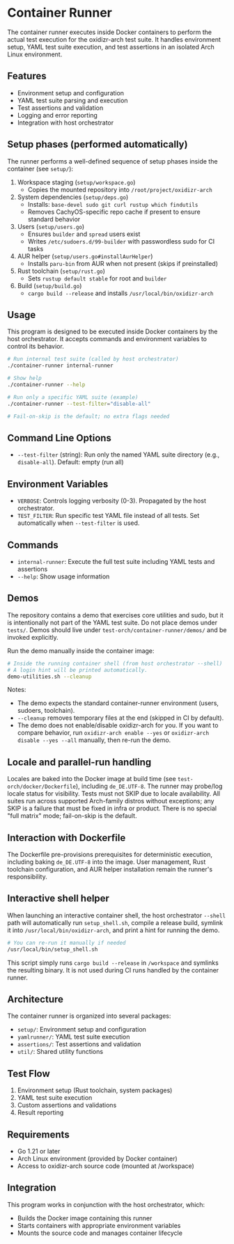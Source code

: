 # Container Runner

The container runner executes inside Docker containers to perform the actual test execution for the oxidizr-arch test suite. It handles environment setup, YAML test suite execution, and test assertions in an isolated Arch Linux environment.

## Features

- Environment setup and configuration
- YAML test suite parsing and execution
- Test assertions and validation
- Logging and error reporting
- Integration with host orchestrator

## Setup phases (performed automatically)

The runner performs a well-defined sequence of setup phases inside the container (see `setup/`):

1. Workspace staging (`setup/workspace.go`)
   - Copies the mounted repository into `/root/project/oxidizr-arch`
2. System dependencies (`setup/deps.go`)
   - Installs: `base-devel sudo git curl rustup which findutils`
   - Removes CachyOS-specific repo cache if present to ensure standard behavior
3. Users (`setup/users.go`)
   - Ensures `builder` and `spread` users exist
   - Writes `/etc/sudoers.d/99-builder` with passwordless sudo for CI tasks
4. AUR helper (`setup/users.go#installAurHelper`)
   - Installs `paru-bin` from AUR when not present (skips if preinstalled)
5. Rust toolchain (`setup/rust.go`)
   - Sets `rustup default stable` for root and `builder`
6. Build (`setup/build.go`)
   - `cargo build --release` and installs `/usr/local/bin/oxidizr-arch`

## Usage

This program is designed to be executed inside Docker containers by the host orchestrator. It accepts commands and environment variables to control its behavior.

```bash
# Run internal test suite (called by host orchestrator)
./container-runner internal-runner

# Show help
./container-runner --help

# Run only a specific YAML suite (example)
./container-runner --test-filter="disable-all"

# Fail-on-skip is the default; no extra flags needed
```

## Command Line Options

- `--test-filter` (string): Run only the named YAML suite directory (e.g., `disable-all`). Default: empty (run all)

## Environment Variables

- `VERBOSE`: Controls logging verbosity (0-3). Propagated by the host orchestrator.
- `TEST_FILTER`: Run specific test YAML file instead of all tests. Set automatically when `--test-filter` is used.

## Commands

- `internal-runner`: Execute the full test suite including YAML tests and assertions
- `--help`: Show usage information

## Demos

The repository contains a demo that exercises core utilities and sudo, but it is intentionally not part of the YAML test suite. Do not place demos under `tests/`. Demos should live under `test-orch/container-runner/demos/` and be invoked explicitly.

Run the demo manually inside the container image:

```bash
# Inside the running container shell (from host orchestrator --shell)
# A login hint will be printed automatically.
demo-utilities.sh --cleanup
```

Notes:
- The demo expects the standard container-runner environment (users, sudoers, toolchain).
- `--cleanup` removes temporary files at the end (skipped in CI by default).
- The demo does not enable/disable oxidizr-arch for you. If you want to compare behavior, run
  `oxidizr-arch enable --yes` or `oxidizr-arch disable --yes --all` manually, then re-run the demo.

## Locale and parallel-run handling

Locales are baked into the Docker image at build time (see `test-orch/docker/Dockerfile`), including `de_DE.UTF-8`. The runner may probe/log locale status for visibility. Tests must not SKIP due to locale availability. All suites run across supported Arch-family distros without exceptions; any SKIP is a failure that must be fixed in infra or product. There is no special "full matrix" mode; fail-on-skip is the default.

## Interaction with Dockerfile

The Dockerfile pre-provisions prerequisites for deterministic execution, including baking `de_DE.UTF-8` into the image. User management, Rust toolchain configuration, and AUR helper installation remain the runner's responsibility.

## Interactive shell helper

When launching an interactive container shell, the host orchestrator `--shell` path will automatically run `setup_shell.sh`, compile a release build, symlink it into `/usr/local/bin/oxidizr-arch`, and print a hint for running the demo.

```bash
# You can re-run it manually if needed
/usr/local/bin/setup_shell.sh
```

This script simply runs `cargo build --release` in `/workspace` and symlinks the resulting binary. It is not used during CI runs handled by the container runner.

## Architecture

The container runner is organized into several packages:

- `setup/`: Environment setup and configuration
- `yamlrunner/`: YAML test suite execution
- `assertions/`: Test assertions and validation
- `util/`: Shared utility functions

## Test Flow

1. Environment setup (Rust toolchain, system packages)
2. YAML test suite execution
3. Custom assertions and validations
4. Result reporting

## Requirements

- Go 1.21 or later
- Arch Linux environment (provided by Docker container)
- Access to oxidizr-arch source code (mounted at /workspace)

## Integration

This program works in conjunction with the host orchestrator, which:
- Builds the Docker image containing this runner
- Starts containers with appropriate environment variables
- Mounts the source code and manages container lifecycle

